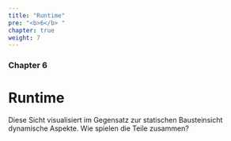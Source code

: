 ```yaml
---
title: "Runtime"
pre: "<b>6</b> "
chapter: true
weight: 7
---
```


### Chapter 6

# Runtime

Diese Sicht visualisiert im Gegensatz zur statischen Bausteinsicht dynamische Aspekte. Wie spielen die Teile zusammen?
